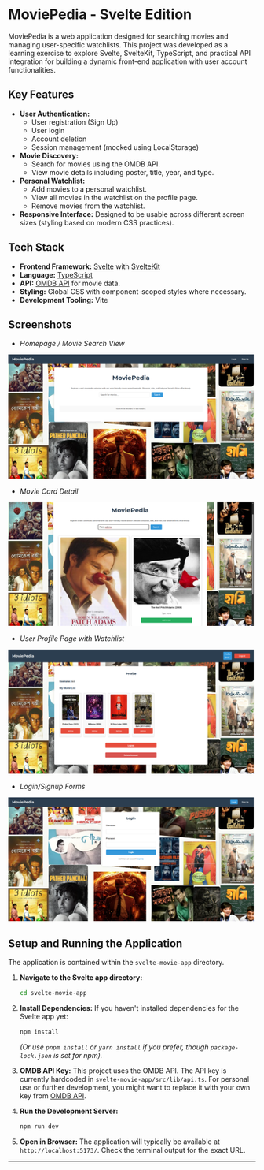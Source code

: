 # MoviePedia - Svelte Edition

MoviePedia is a web application designed for searching movies and managing user-specific watchlists. This project was developed as a learning exercise to explore Svelte, SvelteKit, TypeScript, and practical API integration for building a dynamic front-end application with user account functionalities.

## Key Features

*   **User Authentication:**
    *   User registration (Sign Up)
    *   User login
    *   Account deletion
    *   Session management (mocked using LocalStorage)
*   **Movie Discovery:**
    *   Search for movies using the OMDB API.
    *   View movie details including poster, title, year, and type.
*   **Personal Watchlist:**
    *   Add movies to a personal watchlist.
    *   View all movies in the watchlist on the profile page.
    *   Remove movies from the watchlist.
*   **Responsive Interface:** Designed to be usable across different screen sizes (styling based on modern CSS practices).

## Tech Stack

*   **Frontend Framework:** [Svelte](https://svelte.dev/) with [SvelteKit](https://kit.svelte.dev/)
*   **Language:** [TypeScript](https://www.typescriptlang.org/)
*   **API:** [OMDB API](https://www.omdbapi.com/) for movie data.
*   **Styling:** Global CSS with component-scoped styles where necessary.
*   **Development Tooling:** Vite

## Screenshots

*   *Homepage / Movie Search View*

<img src="screenshots/Screenshot From 2025-06-26 17-50-41.png" width="500">

*   *Movie Card Detail*

<img src="screenshots/Screenshot From 2025-06-26 17-51-20.png" width="500">

*   *User Profile Page with Watchlist*

<img src="screenshots/Screenshot From 2025-06-26 17-54-31.png" width="500">

*   *Login/Signup Forms*

<img src="screenshots/Screenshot From 2025-06-26 17-50-48.png" width="500">

## Setup and Running the Application

The application is contained within the `svelte-movie-app` directory.

1.  **Navigate to the Svelte app directory:**
    ```bash
    cd svelte-movie-app
    ```

2.  **Install Dependencies:**
    If you haven't installed dependencies for the Svelte app yet:
    ```bash
    npm install
    ```
    *(Or use `pnpm install` or `yarn install` if you prefer, though `package-lock.json` is set for npm).*

3.  **OMDB API Key:**
    This project uses the OMDB API. The API key is currently hardcoded in `svelte-movie-app/src/lib/api.ts`.
    For personal use or further development, you might want to replace it with your own key from [OMDB API](https://www.omdbapi.com/apikey.aspx).

4.  **Run the Development Server:**
    ```bash
    npm run dev
    ```

5.  **Open in Browser:**
    The application will typically be available at `http://localhost:5173/`. Check the terminal output for the exact URL.

---
